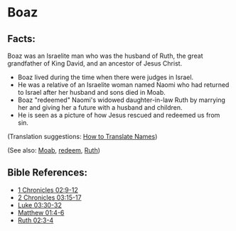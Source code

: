 # Boaz #

## Facts: ##

Boaz was an Israelite man who was the husband of Ruth, the great grandfather of King David, and an ancestor of Jesus Christ.

 * Boaz lived during the time when there were judges in Israel.
 * He was a relative of an Israelite woman named Naomi who had returned to Israel after her husband and sons died in Moab.
 * Boaz "redeemed" Naomi's widowed daughter-in-law Ruth by marrying her and giving her a future with a husband and children.
 * He is seen as a picture of how Jesus rescued and redeemed us from sin.

(Translation suggestions: [How to Translate Names](en/ta-vol1/translate/man/translate-names))

(See also: [Moab](../other/moab.md), [redeem](../kt/redeem.md), [Ruth](../other/ruth.md))

## Bible References: ##

* [1 Chronicles 02:9-12](en/tn/1ch/help/02/09)
* [2 Chronicles 03:15-17](en/tn/2ch/help/03/15)
* [Luke 03:30-32](en/tn/luk/help/03/30)
* [Matthew 01:4-6](en/tn/mat/help/01/04)
* [Ruth 02:3-4](en/tn/rut/help/02/03)